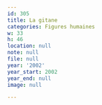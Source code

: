 ```yaml
---
id: 305
title: La gitane
categories: Figures humaines
w: 33
h: 46
location: null
note: null
file: null
year: '2002'
year_start: 2002
year_end: null
image: null

---
```

